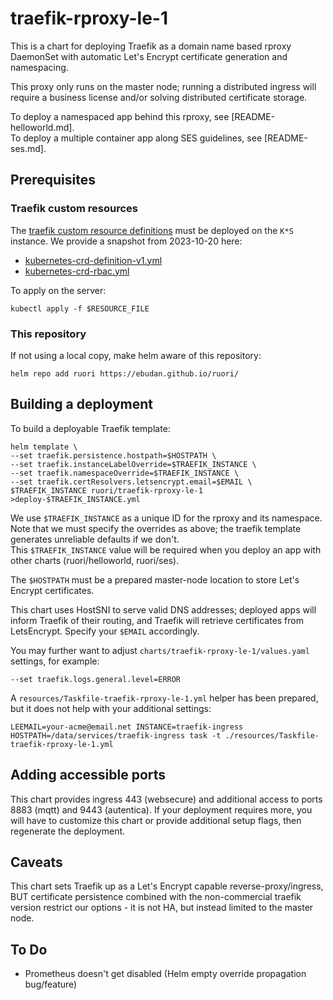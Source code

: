 # traefik-rproxy-le-1

This is a chart for deploying Traefik as a domain name based rproxy DaemonSet with automatic Let's Encrypt certificate generation and namespacing.  

This proxy only runs on the master node; running a distributed ingress will require a business license and/or solving distributed certificate storage. 

To deploy a namespaced app behind this rproxy, see [README-helloworld.md].  
To deploy a multiple container app along SES guidelines, see [README-ses.md]. 

## Prerequisites

### Traefik custom resources

The [traefik custom resource definitions](https://doc.traefik.io/traefik/reference/dynamic-configuration/kubernetes-crd/#definitions) must be deployed on the `K*S` instance. We provide a snapshot from 2023-10-20 here: 

* [kubernetes-crd-definition-v1.yml](kubernetes-crd-definition-v1.yml)
* [kubernetes-crd-rbac.yml](kubernetes-crd-rbac.yml)

To apply on the server:

    kubectl apply -f $RESOURCE_FILE

### This repository

If not using a local copy, make helm aware of this repository:

    helm repo add ruori https://ebudan.github.io/ruori/


## Building a deployment

To build a deployable Traefik template: 

    helm template \
    --set traefik.persistence.hostpath=$HOSTPATH \
    --set traefik.instanceLabelOverride=$TRAEFIK_INSTANCE \
    --set traefik.namespaceOverride=$TRAEFIK_INSTANCE \
    --set traefik.certResolvers.letsencrypt.email=$EMAIL \
    $TRAEFIK_INSTANCE ruori/traefik-rproxy-le-1 >deploy-$TRAEFIK_INSTANCE.yml

We use `$TRAEFIK_INSTANCE` as a unique ID for the rproxy and its namespace.  
Note that we must specify the overrides as above; the traefik template generates unreliable defaults if we don't.  
This `$TRAEFIK_INSTANCE` value will be required when you deploy an app with other charts (ruori/helloworld, ruori/ses).  

The `$HOSTPATH` must be a prepared master-node location to store Let's Encrypt certificates. 

This chart uses HostSNI to serve valid DNS addresses; deployed apps will inform Traefik of their routing, and Traefik will retrieve certificates from LetsEncrypt. Specify your `$EMAIL` accordingly. 

You may further want to adjust `charts/traefik-rproxy-le-1/values.yaml` settings, for example:

    --set traefik.logs.general.level=ERROR

A `resources/Taskfile-traefik-rproxy-le-1.yml` helper has been prepared, but it does not help with your additional settings:

    LEEMAIL=your-acme@email.net INSTANCE=traefik-ingress HOSTPATH=/data/services/traefik-ingress task -t ./resources/Taskfile-traefik-rproxy-le-1.yml 


## Adding accessible ports

This chart provides ingress 443 (websecure) and additional access to ports 8883 (mqtt) and 9443 (autentica). If your deployment requires more, you will have to customize this chart or provide additional setup flags, then regenerate the deployment. 


## Caveats

This chart sets Traefik up as a Let's Encrypt capable reverse-proxy/ingress, BUT certificate persistence combined 
with the non-commercial traefik version restrict our options - it is not HA, but instead limited to the master node.

## To Do

- Prometheus doesn't get disabled (Helm empty override propagation bug/feature)


